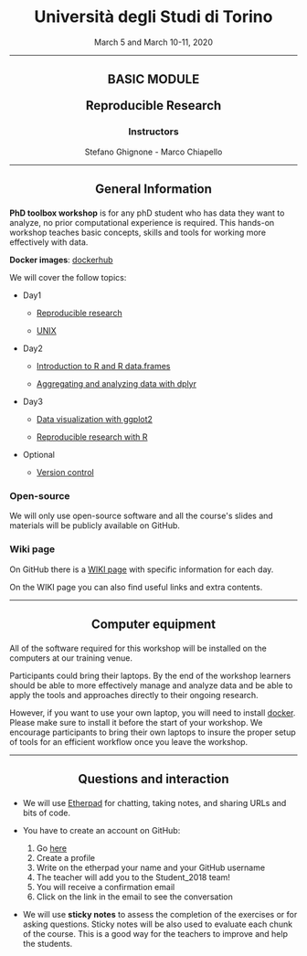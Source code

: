 <center><h1>Università degli Studi di Torino</h1>
<p>March 5 and March 10-11, 2020</p>
</center>

---

<center>
<h2><p>BASIC MODULE</p>
<p>Reproducible Research</p></h2>
<h3>Instructors</h3>
<p>Stefano Ghignone - Marco Chiapello</p>
</center>

---

<center><h2><p>General Information</p></h2></center>


**PhD toolbox workshop** is for any phD student who has data they want to analyze, no prior computational experience is required. This hands-on workshop teaches basic concepts, skills and tools for working more effectively with data.

**Docker images**: [dockerhub](https://hub.docker.com/repository/docker/phdtoolboxcourse/2020_course)

We will cover  the follow topics:

- Day1

	-  [Reproducible research]()

	-  [UNIX]()

- Day2

	-  [Introduction to R and R data.frames]()

	-  [Aggregating and analyzing data with dplyr]()

- Day3

	-  [Data visualization with ggplot2]()

	-  [Reproducible research with R]()

- Optional
	-  [Version control](https://gitpitch.com/PhD-Toolbox-course/2018_PhD_Toolbox_course/master?grs=github&t=white&p=Presentations%2FDay4%2FversionControl%2F)


### Open-source

We will only use open-source software and all the course's slides and materials will be publicly available on GitHub.

### Wiki page

On GitHub there is a [WIKI page](https://github.com/PhD-Toolbox-course/2020_PhD_Toolbox_course-/wiki) with specific information for each day.

On the WIKI page you can also find useful links and extra contents.

---

<center><h2><p>Computer equipment</p></h2></center>

All of the software required for this workshop will be installed on the computers at our training venue.

Participants could bring their laptops. By the end of the workshop learners should be able to more effectively manage and analyze data and be able to apply the tools and approaches directly to their ongoing research.

However, if you want to use your own laptop, you will need to install [docker](https://docs.docker.com/). Please make sure to install it before the start of your workshop. We encourage participants to bring their own laptops to insure the proper setup of tools for an efficient workflow once you leave the workshop.

---

<center><h2><p>Questions and interaction</p></h2></center>

- We will use [Etherpad]() for chatting, taking notes, and sharing URLs and bits of code.

- You have to create an account on GitHub:
  1. Go [here](https://github.com)
  1. Create a profile
  1. Write on the etherpad your name and your GitHub username
  1. The teacher will add you to the Student_2018 team!
  1. You will receive a confirmation email
  1. Click on the link in the email to see the conversation

- We will use **sticky notes** to assess the completion of the exercises or for asking questions. Sticky notes will be also used to evaluate each chunk of the course. This is a good way for the teachers to improve and help the students.

